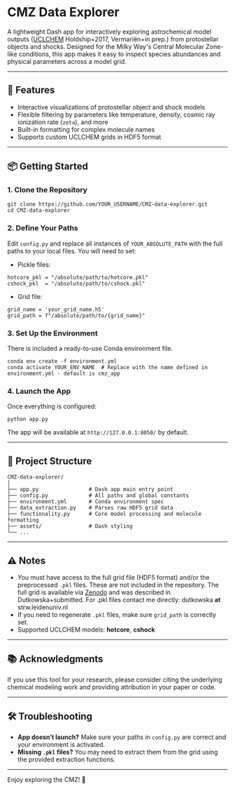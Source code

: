 # CMZ Data Explorer

A lightweight Dash app for interactively exploring astrochemical model outputs ([UCLCHEM](https://github.com/uclchem) Holdship+2017, Vermariën+in prep.) from protostellar objects and shocks. Designed for the Milky Way's Central Molecular Zone-like conditions, this app makes it easy to inspect species abundances and physical parameters across a model grid.

---

## 🚀 Features

- Interactive visualizations of protostellar object and shock models  
- Flexible filtering by parameters like temperature, density, cosmic ray ionization rate (`zeta`), and more  
- Built-in formatting for complex molecule names  
- Supports custom UCLCHEM grids in HDF5 format 

---

## 📦 Getting Started

### 1. Clone the Repository

```
git clone https://github.com/YOUR_USERNAME/CMZ-data-explorer.git
cd CMZ-data-explorer
```

### 2. Define Your Paths

Edit `config.py` and replace all instances of `YOUR_ABSOLUTE_PATH` with the full paths to your local files. You will need to set:

- Pickle files:

```
hotcore_pkl = "/absolute/path/to/hotcore.pkl"
cshock_pkl  = "/absolute/path/to/cshock.pkl"
```

- Grid file:

```
grid_name = 'your_grid_name.h5'
grid_path = f"/absolute/path/to/{grid_name}"
```

### 3. Set Up the Environment

There is included a ready-to-use Conda environment file.

```
conda env create -f environment.yml
conda activate YOUR_ENV_NAME  # Replace with the name defined in environment.yml - default is cmz_app
```

### 4. Launch the App

Once everything is configured:

```
python app.py
```

The app will be available at `http://127.0.0.1:8050/` by default.

---

## 📁 Project Structure

```
CMZ-data-explorer/
│
├── app.py                # Dash app main entry point
├── config.py             # All paths and global constants
├── environment.yml       # Conda environment spec
├── data_extraction.py    # Parses raw HDF5 grid data
├── functionality.py      # Core model processing and molecule formatting
├── assets/               # Dash styling
└── ...
```

---

## ⚠️ Notes

- You must have access to the full grid file (HDF5 format) and/or the preprocessed `.pkl` files. These are not included in the repository. The full grid is available via [Zenodo](https://doi.org/10.5281/zenodo.1567494) and was described in Dutkowska+submitted. For .pkl files contact me directly: dutkowska **at** strw.leidenuniv.nl
- If you need to regenerate `.pkl` files, make sure `grid_path` is correctly set.
- Supported UCLCHEM models: **hotcore**, **cshock**

---

## 📚 Acknowledgments

If you use this tool for your research, please consider citing the underlying chemical modeling work and providing attribution in your paper or code.

---

## 🛠️ Troubleshooting

- **App doesn’t launch?** Make sure your paths in `config.py` are correct and your environment is activated.
- **Missing `.pkl` files?** You may need to extract them from the grid using the provided extraction functions.

---

Enjoy exploring the CMZ! 🌌